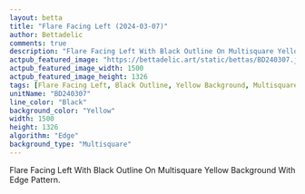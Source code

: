 ```yaml
---
layout: betta
title: "Flare Facing Left (2024-03-07)"
author: Bettadelic
comments: true
description: "Flare Facing Left With Black Outline On Multisquare Yellow Background With Edge Pattern."
actpub_featured_image: "https://bettadelic.art/static/bettas/BD240307.jpg"
actpub_featured_image_width: 1500
actpub_featured_image_height: 1326
tags: [Flare Facing Left, Black Outline, Yellow Background, Multisquare Background Pattern, Edge Pattern, March 2024]
unitName: "BD240307"
line_color: "Black"
background_color: "Yellow"
width: 1500
height: 1326
algorithm: "Edge"
background_type: "Multisquare"
---
```


Flare Facing Left With Black Outline On Multisquare Yellow Background With Edge Pattern.
